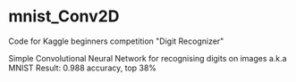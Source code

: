 # mnist_Conv2D

Code for Kaggle beginners competition "Digit Recognizer"

Simple Convolutional Neural Network for recognising digits on images a.k.a MNIST
Result: 0.988 accuracy, top 38%
